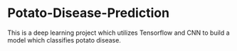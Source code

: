 # Potato-Disease-Prediction
This is a deep learning project which utilizes Tensorflow and CNN to build a model which classifies potato disease.
